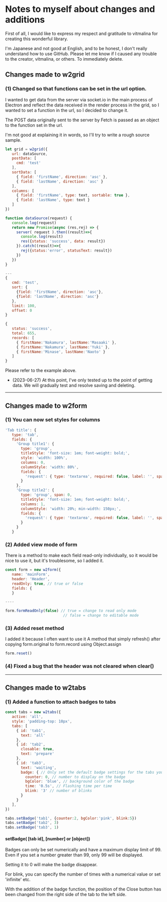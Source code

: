 # Notes to myself about changes and additions

First of all, I would like to express my respect and gratitude to vitmalina for creating this wonderful library.

I'm Japanese and not good at English, and to be honest, I don't really understand how to use GitHub. Please let me know if I caused any trouble to the creator, vitmalina, or others. To immediately delete.

## Changes made to w2grid

### (1) Changed so that functions can be set in the url option.

I wanted to get data from the server via socket.io in the main process of Electron and reflect the data received in the render process in the grid, so I wanted to set a function in the url, so I decided to change it.

The POST data originally sent to the server by Fetch is passed as an object to the function set in the url.

I'm not good at explaining it in words, so I'll try to write a rough source sample.



```js
let grid = w2grid({
   url: dataSource,
   postData: [
     cmd: 'test'
   ],
   sortData: [
     { field: 'firstName', direction: 'asc' },
     { field: 'lastName', direction: 'asc' }
   ],
   columns: [
     { field: 'firstName', type: text, sortable: true },
     { field: 'lastName', type: text }
   ]
})

function dataSource(request) {
   console.log(request)
   return new Promise(async (res,rej) => {
     server( request ).then((result)=>{
       console.log(result)
       res({status: 'success', data: result})
     }).catch((result)=>{
       rej({status:'error', statusText: result})
     })
   })
}

---
{
   cmd: 'test',
   sort: {
     {field: 'firstName', direction: 'asc'},
     {field: 'lastName', direction: 'asc'}
   },
   limit: 100,
   offset: 0
}

{
   status: 'success',
   total: 655,
   records: [
     { firstName:'Nakamura', lastName:'Masaaki' },
     { firstName:'Nakamura', lastName:'Yuki' },
     { firstName:'Minase', lastName:'Naoto' }
   ]
}
```

Please refer to the example above.

- (2023-06-27) At this point, I've only tested up to the point of getting data. We will gradually test and resolve saving and deleting.

---

## Changes made to w2form

### (1) You can now set styles for columns

```js
'Tab title': {
   type: 'tab',
   fields: {
     'Group title1': {
       type: 'group',
       titleStyle: 'font-size: 1em; font-weight: bold;',
       style: 'width: 100%',
       columns: 0,
       columnStyle: 'width: 80%',
       fields: {
         'request': { type: 'textarea', required: false, label: '', span: 0 }
       }
     },
     'Group title2': {
       type: 'group', span: 0,
       titleStyle: 'font-size: 1em; font-weight: bold;',
       columns: 1,
       columnStyle: 'width: 20%; min-width: 150px;',
       fields: {
         'request': { type: 'textarea', required: false, label: '', span: 0 }
       }
     }
   }
```
### (2) Added view mode of form

There is a method to make each field read-only individually, so it would be nice to use it, but it's troublesome, so I added it.

```js
const form = new w2form({
   name: 'mainForm',
   header: 'Header',
   readOnly: true, // true or false
   fields: {
   }

----

form.formReadOnly(false) // true = change to read only mode
                          // false = change to editable mode

```

### (3) Added reset method

I added it because I often want to use it
A method that simply refresh() after copying form.original to form.record using Object.assign


```js
form.reset()
```

### (4) Fixed a bug that the header was not cleared when clear()

---

## Changes made to w2tabs

### (1) Added a function to attach badges to tabs

```js
const tabs = new w2tabs({
   active: 'all',
   style: 'padding-top: 10px',
   tabs: [
     { id: 'tab1',
       text: 'all'
     },
     { id: 'tab2',
       closable: true,
       text: 'prepare'
     },
     { id: 'tab3',
       text: 'waiting',
       badge: { // Only set the default badge settings for the tabs you want to change
         counter: 0, // number to display on the badge
         bgColor: 'blue', // background color of the badge
         time: '0.5s', // Flashing time per time
         blink: '3' // number of blinks
       }
     }
   ],
})

tabs.setBadge('tab1', {counter:2, bgColor:'pink', blink:5})
tabs.setBadge('tab2', 3)
tabs.setBadge('tab3', 1)
```

#### setBadge( [tab id], [number] or [object])

Badges can only be set numerically and have a maximum display limit of 99. Even if you set a number greater than 99, only 99 will be displayed.

Setting it to 0 will make the badge disappear.

For blink, you can specify the number of times with a numerical value or set 'infinite' etc.

With the addition of the badge function, the position of the Close button has been changed from the right side of the tab to the left side.
